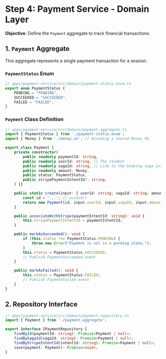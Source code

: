 # Step 4: Payment Service - Domain Layer

**Objective**: Define the `Payment` aggregate to track financial transactions.

## 1. `Payment` Aggregate

This aggregate represents a single payment transaction for a session.

### `PaymentStatus` Enum

```typescript
// apps/payment-service/src/domain/payment-status.enum.ts
export enum PaymentStatus {
    PENDING = "PENDING",
    SUCCEEDED = "SUCCEEDED",
    FAILED = "FAILED",
}
```

### `Payment` Class Definition

```typescript
// apps/payment-service/src/domain/payment.aggregate.ts
import { PaymentStatus } from './payment-status.enum';
import { Money } from './money.vo'; // Assuming a shared Money VO

export class Payment {
    private constructor(
        public readonly paymentId: string,
        public readonly userId: string, // The student
        public readonly sagaId: string, // Link to the booking saga instance
        public readonly amount: Money,
        public status: PaymentStatus,
        public stripePaymentIntentId?: string,
    ) {}

    public static create(input: { userId: string; sagaId: string; amount: Money }): Payment {
        const id = '...'; // uuidv4()
        return new Payment(id, input.userId, input.sagaId, input.amount, PaymentStatus.PENDING);
    }

    public associateWithStripe(paymentIntentId: string): void {
        this.stripePaymentIntentId = paymentIntentId;
    }

    public markAsSucceeded(): void {
        if (this.status !== PaymentStatus.PENDING) {
            throw new Error("Payment is not in a pending state.");
        }
        this.status = PaymentStatus.SUCCEEDED;
        // Publish PaymentSucceeded event
    }

    public markAsFailed(): void {
        this.status = PaymentStatus.FAILED;
        // Publish PaymentFailed event
    }
}
```

## 2. Repository Interface

```typescript
// apps/payment-service/src/domain/payment.repository.ts
import { Payment } from './payment.aggregate';

export interface IPaymentRepository {
    findById(paymentId: string): Promise<Payment | null>;
    findBySagaId(sagaId: string): Promise<Payment | null>;
    findByStripeIntentId(intentId: string): Promise<Payment | null>;
    save(payment: Payment): Promise<void>;
}
```
